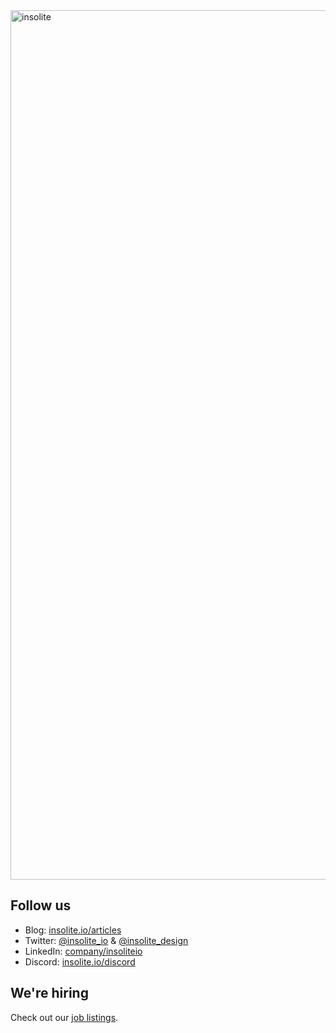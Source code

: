<img width="1391" alt="insolite" src="https://user-images.githubusercontent.com/59066341/218318745-e0a0f4f9-49bc-4c5a-9e08-c04abad5c1b3.png">

## Follow us
- Blog:   [insolite.io/articles](https://insolite.io/articles)
- Twitter:   [@insolite_io](https://twitter.com/insolite_io) & [@insolite_design](https://twitter.com/insolite_design)
- LinkedIn:  [company/insoliteio](https://www.linkedin.com/company/insoliteio)
- Discord:   [insolite.io/discord](https://insolite.io/discord)

## We're hiring
Check out our [job listings](https://insolite.io/discord).
